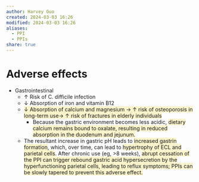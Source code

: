 ```yaml
---
author: Harvey Guo
created: 2024-03-03 16:26
modified: 2024-03-03 16:26
aliases:
  - PPI
  - PPIs
share: true
---
```

# Adverse effects

- Gastrointestinal
	- ↑ Risk of C. difficile infection 
	- ↓ Absorption of iron and vitamin B12
	- <span style="background:rgba(240, 200, 0, 0.2)">↓ Absorption of calcium and magnesium → ↑ risk of osteoporosis in long-term use→ ↑ risk of fractures in elderly individuals</span>
		- Because the gastric environment becomes less acidic, <span style="background:rgba(240, 200, 0, 0.2)">dietary calcium remains bound to oxalate, resulting in reduced absorption in the duodenum and jejunum.</span>
	- The resultant increase in gastric pH leads to <span style="background:rgba(240, 200, 0, 0.2)">increased gastrin formation</span>, which, over time, can lead to <span style="background:rgba(240, 200, 0, 0.2)">hypertrophy of ECL and parietal cells</span>.  After chronic use (eg, >8 weeks), <span style="background:rgba(240, 200, 0, 0.2)">abrupt cessation of the PPI can trigger rebound gastric acid hypersecretion by the hyperfunctioning parietal cells, leading to reflux symptoms; PPIs can be slowly tapered to prevent this adverse effect.</span>
